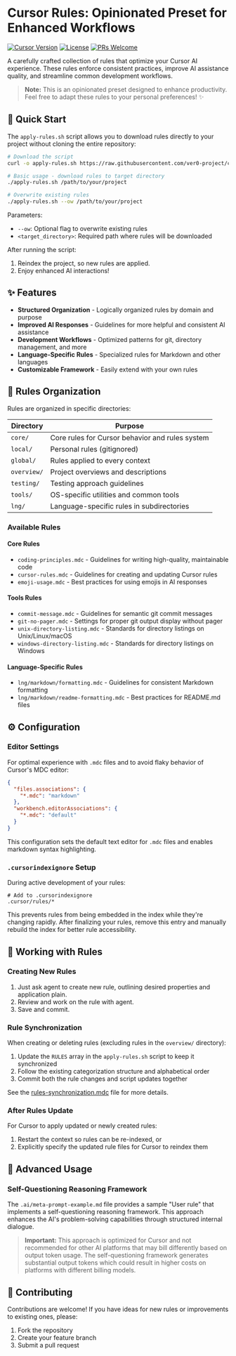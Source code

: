 # Cursor Rules: Opinionated Preset for Enhanced Workflows

[![Cursor Version](https://img.shields.io/badge/Cursor-v0.47.8-blue)](https://cursor.sh)
[![License](https://img.shields.io/badge/License-MIT-green.svg)](LICENSE)
[![PRs Welcome](https://img.shields.io/badge/PRs-welcome-brightgreen.svg)](https://github.com/ver0/cursor-rules/pulls)

A carefully crafted collection of rules that optimize your Cursor AI experience. These rules enforce consistent practices, improve AI assistance quality, and streamline common development workflows.

> **Note:** This is an opinionated preset designed to enhance productivity. Feel free to adapt these rules to your personal preferences! ✨

## 🚀 Quick Start

The `apply-rules.sh` script allows you to download rules directly to your project without cloning the entire repository:

```bash
# Download the script
curl -o apply-rules.sh https://raw.githubusercontent.com/ver0-project/cursor-rules/master/apply-rules.sh && chmod +x apply-rules.sh

# Basic usage - download rules to target directory
./apply-rules.sh /path/to/your/project

# Overwrite existing rules
./apply-rules.sh --ow /path/to/your/project
```

Parameters:

- `--ow`: Optional flag to overwrite existing rules
- `<target_directory>`: Required path where rules will be downloaded

After running the script:

1. Reindex the project, so new rules are applied.
2. Enjoy enhanced AI interactions!

## ✨ Features

- **Structured Organization** - Logically organized rules by domain and purpose
- **Improved AI Responses** - Guidelines for more helpful and consistent AI assistance
- **Development Workflows** - Optimized patterns for git, directory management, and more
- **Language-Specific Rules** - Specialized rules for Markdown and other languages
- **Customizable Framework** - Easily extend with your own rules

## 📁 Rules Organization

Rules are organized in specific directories:

| Directory   | Purpose                                         |
| ----------- | ----------------------------------------------- |
| `core/`     | Core rules for Cursor behavior and rules system |
| `local/`    | Personal rules (gitignored)                     |
| `global/`   | Rules applied to every context                  |
| `overview/` | Project overviews and descriptions              |
| `testing/`  | Testing approach guidelines                     |
| `tools/`    | OS-specific utilities and common tools          |
| `lng/`      | Language-specific rules in subdirectories       |

### Available Rules

#### Core Rules

- `coding-principles.mdc` - Guidelines for writing high-quality, maintainable code
- `cursor-rules.mdc` - Guidelines for creating and updating Cursor rules
- `emoji-usage.mdc` - Best practices for using emojis in AI responses

#### Tools Rules

- `commit-message.mdc` - Guidelines for semantic git commit messages
- `git-no-pager.mdc` - Settings for proper git output display without pager
- `unix-directory-listing.mdc` - Standards for directory listings on Unix/Linux/macOS
- `windows-directory-listing.mdc` - Standards for directory listings on Windows

#### Language-Specific Rules

- `lng/markdown/formatting.mdc` - Guidelines for consistent Markdown formatting
- `lng/markdown/readme-formatting.mdc` - Best practices for README.md files

## ⚙️ Configuration

### Editor Settings

For optimal experience with `.mdc` files and to avoid flaky behavior of Cursor's MDC editor:

```json
{
  "files.associations": {
    "*.mdc": "markdown"
  },
  "workbench.editorAssociations": {
    "*.mdc": "default"
  }
}
```

This configuration sets the default text editor for `.mdc` files and enables markdown syntax highlighting.

### `.cursorindexignore` Setup

During active development of your rules:

```
# Add to .cursorindexignore
.cursor/rules/*
```

This prevents rules from being embedded in the index while they're changing rapidly. After finalizing your rules, remove this entry and manually rebuild the index for better rule accessibility.

## 🔧 Working with Rules

### Creating New Rules

1. Just ask agent to create new rule, outlining desired properties and application plain.
2. Review and work on the rule with agent.
3. Save and commit.

### Rule Synchronization

When creating or deleting rules (excluding rules in the `overview/` directory):

1. Update the `RULES` array in the `apply-rules.sh` script to keep it synchronized
2. Follow the existing categorization structure and alphabetical order
3. Commit both the rule changes and script updates together

See the [rules-synchronization.mdc](.cursor/rules/overview/rules-synchronization.mdc) file for more details.

### After Rules Update

For Cursor to apply updated or newly created rules:

1. Restart the context so rules can be re-indexed, or
2. Explicitly specify the updated rule files for Cursor to reindex them

## 🧠 Advanced Usage

### Self-Questioning Reasoning Framework

The `.ai/meta-prompt-example.md` file provides a sample "User rule" that implements a self-questioning reasoning framework. This approach enhances the AI's problem-solving capabilities through structured internal dialogue.

> **Important:** This approach is optimized for Cursor and not recommended for other AI platforms that may bill differently based on output token usage. The self-questioning framework generates substantial output tokens which could result in higher costs on platforms with different billing models.

## 🤝 Contributing

Contributions are welcome! If you have ideas for new rules or improvements to existing ones, please:

1. Fork the repository
2. Create your feature branch
3. Submit a pull request
